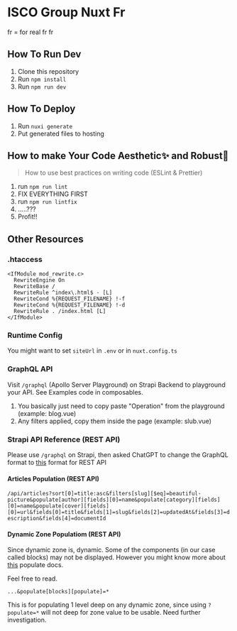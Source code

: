 # ISCO Group Nuxt Fr

fr = for real
fr fr

## How To Run Dev

1. Clone this repository
2. Run `npm install`
3. Run `npm run dev`

## How To Deploy

1. Run `nuxi generate`
2. Put generated files to hosting

## How to make Your Code Aesthetic✨ and Robust🚀

> How to use best practices on writing code (ESLint & Prettier)

1. run `npm run lint`
2. FIX EVERYTHING FIRST
3. run `npm run lintfix`
4. .....???
5. Profit!!

## Other Resources

### .htaccess

    <IfModule mod_rewrite.c>
      RewriteEngine On
      RewriteBase /
      RewriteRule ^index\.html$ - [L]
      RewriteCond %{REQUEST_FILENAME} !-f
      RewriteCond %{REQUEST_FILENAME} !-d
      RewriteRule . /index.html [L]
    </IfModule>

### Runtime Config

You might want to set `siteUrl` in `.env` or in `nuxt.config.ts`

### GraphQL API

Visit `/graphql` (Apollo Server Playground) on Strapi Backend to playground your API. See Examples code in composables.

1. You basically just need to copy paste "Operation" from the playground (example: blog.vue)
2. Any filters applied, copy them inside the page (example: slub.vue)

### Strapi API Reference (REST API)

Please use `/graphql` on Strapi, then asked ChatGPT to change the GraphQL format to [this](https://docs.strapi.io/dev-docs/api/rest/interactive-query-builder) format for REST API

#### Articles Population (REST API)

`/api/articles?sort[0]=title:asc&filters[slug][$eq]=beautiful-picture&populate[author][fields][0]=name&populate[category][fields][0]=name&populate[cover][fields][0]=url&fields[0]=title&fields[1]=slug&fields[2]=updatedAt&fields[3]=description&fields[4]=documentId`

#### Dynamic Zone Populatiom (REST API)

Since dynamic zone is, dynamic. Some of the components (in our case called blocks) may not be displayed. However you might know more about [this](https://docs.strapi.io/dev-docs/api/rest/guides/understanding-populate#populate-dynamic-zones) populate docs.

Feel free to read.

`...&populate[blocks][populate]=*`

This is for populating 1 level deep on any dynamic zone, since using `?populate=*` will not deep for zone value to be usable. Need further investigation.
